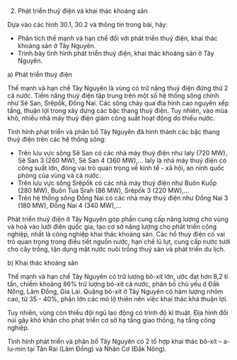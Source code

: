 2. Phát triển thuỷ điện và khai thác khoáng sản

Dựa vào các hình 30.1, 30.2 và thông tin trong bài, hãy:
- Phân tích thế mạnh và hạn chế đối với phát triển thuỷ điện, khai thác khoáng sản ở Tây Nguyên.
- Trình bày tình hình phát triển thuỷ điện, khai thác khoáng sản ở Tây Nguyên.

a) Phát triển thuỷ điện

Thế mạnh và hạn chế
Tây Nguyên là vùng có trữ năng thuỷ điện đứng thứ 2 cả nước. Tiềm năng thuỷ điện tập trung trên một số hệ thống sông chính như Sê San, Srêpốk, Đồng Nai. Các sông chảy qua địa hình cao nguyên xếp tầng, thuận lợi trong xây dựng các bậc thang thuỷ điện. Tuy nhiên, vào mùa khô, nhiều nhà máy thuỷ điện giảm công suất hoạt động do thiếu nước.

Tình hình phát triển và phân bố
Tây Nguyên đã hình thành các bậc thang thuỷ điện trên các hệ thống sông:
- Trên lưu vực sông Sê San có các nhà máy thuỷ điện như Ialy (720 MW), Sê San 3 (260 MW), Sê San 4 (360 MW),... Ialy là nhà máy thuỷ điện có công suất lớn, đóng vai trò quan trọng về kinh tế - xã hội, an ninh quốc phòng của vùng và cả nước.
- Trên lưu vực sông Srêpốk có các nhà máy thuỷ điện như Buôn Kuốp (280 MW), Buôn Tua Srah (86 MW), Srêpốk 3 (220 MW),...
- Trên hệ thống sông Đồng Nai có các nhà máy thuỷ điện như Đồng Nai 3 (180 MW), Đồng Nai 4 (340 MW),...

Phát triển thuỷ điện ở Tây Nguyên góp phần cung cấp năng lượng cho vùng và hoà vào lưới điện quốc gia; tạo cơ sở năng lượng cho phát triển công nghiệp, nhất là công nghiệp khai thác khoáng sản. Các hồ thuỷ điện có vai trò quan trọng trong điều tiết nguồn nước, hạn chế lũ lụt, cung cấp nước tưới cho cây trồng, tận dụng mặt nước nuôi trồng thuỷ sản và phát triển du lịch.

b) Khai thác khoáng sản

Thế mạnh và hạn chế
Tây Nguyên có trữ lượng bô-xít lớn, ước đạt hơn 8,2 tỉ tấn, chiếm khoảng 86% trữ lượng bô-xít cả nước, phân bố chủ yếu ở Đắk Nông, Lâm Đồng, Gia Lai. Quặng bô-xít ở Tây Nguyên có hàm lượng nhôm cao, từ 35 - 40%, phần lớn các mỏ lộ thiên nên việc khai thác khá thuận lợi.

Tuy nhiên, vùng còn thiếu đội ngũ lao động có trình độ kĩ thuật. Địa hình đồi núi gây khó khăn cho phát triển cơ sở hạ tầng giao thông, hạ tầng công nghiệp.

Tình hình phát triển và phân bố
Tây Nguyên có 2 tổ hợp khai thác bô-xít – a-lu-min tại Tân Rai (Lâm Đồng) và Nhân Cơ (Đắk Nông).